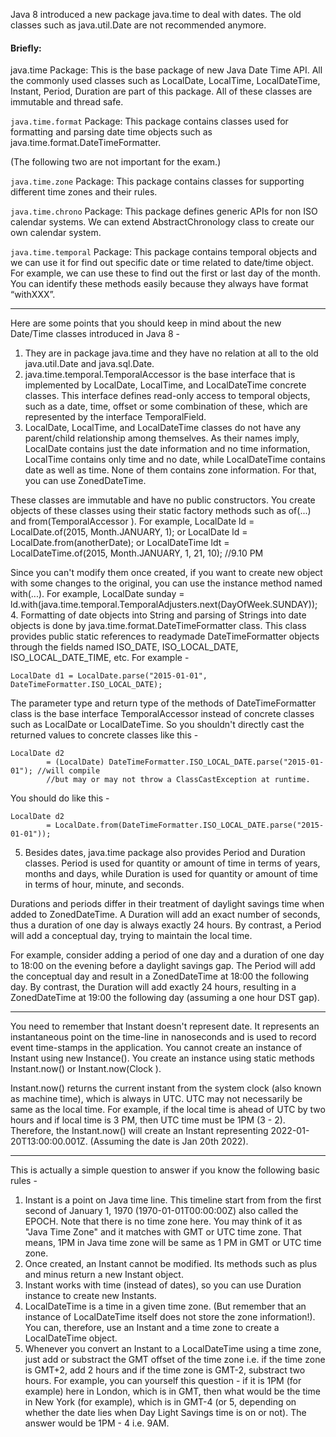 Java 8 introduced a new package java.time to deal with dates. The old classes such as java.util.Date are not recommended anymore.

#### Briefly:
java.time Package: This is the base package of new Java Date Time API. All the commonly used classes such as LocalDate, LocalTime, LocalDateTime, Instant, Period, Duration are part of this package. All of these classes are immutable and thread safe.

`java.time.format` Package: This package contains classes used for formatting and parsing date time objects such as java.time.format.DateTimeFormatter.

(The following two are not important for the exam.)

`java.time.zone` Package: This package contains classes for supporting different time zones and their rules.

`java.time.chrono` Package: This package defines generic APIs for non ISO calendar systems. We can extend AbstractChronology class to create our own calendar system.

`java.time.temporal` Package: This package contains temporal objects and we can use it for find out specific date or time related to date/time object. For example, we can use these to find out the first or last day of the month. You can identify these methods easily because they always have format “withXXX”.

-----------------------------------------------------------------------------

Here are some points that you should keep in mind about the new Date/Time classes introduced in Java 8 -

1. They are in package java.time and they have no relation at all to the old java.util.Date and java.sql.Date.  
2. java.time.temporal.TemporalAccessor is the base interface that is implemented by LocalDate, LocalTime, and LocalDateTime concrete classes. This interface defines read-only access to temporal objects, such as a date, time, offset or some combination of these, which are represented by the interface TemporalField. 
3. LocalDate, LocalTime, and LocalDateTime classes do not have any parent/child relationship among themselves. As their names imply, LocalDate contains just the date information and no time information, LocalTime contains only time and no date, while LocalDateTime contains date as well as time. None of them contains zone information. For that, you can use ZonedDateTime.  

These classes are immutable and have no public constructors. You create objects of these classes using their static factory methods such as of(...) and from(TemporalAccessor ).  For example, LocalDate ld = LocalDate.of(2015, Month.JANUARY, 1); or LocalDate ld = LocalDate.from(anotherDate); or LocalDateTime ldt = LocalDateTime.of(2015, Month.JANUARY, 1, 21, 10); //9.10 PM  

Since you can't modify them once created, if you want to create new object with some changes to the original, you can use the instance method named with(...). For example, LocalDate sunday = ld.with(java.time.temporal.TemporalAdjusters.next(DayOfWeek.SUNDAY));  
4. Formatting of date objects into String and parsing of Strings into date objects is done by java.time.format.DateTimeFormatter class. This class provides public static references to readymade DateTimeFormatter objects through the fields named ISO_DATE, ISO_LOCAL_DATE, ISO_LOCAL_DATE_TIME, etc.  For example -
```
LocalDate d1 = LocalDate.parse("2015-01-01", DateTimeFormatter.ISO_LOCAL_DATE);
```
The parameter type and return type of the methods of DateTimeFormatter class is the base interface TemporalAccessor instead of concrete classes such as LocalDate or LocalDateTime. So you shouldn't directly cast the returned values to concrete classes like this -
```
LocalDate d2
        = (LocalDate) DateTimeFormatter.ISO_LOCAL_DATE.parse("2015-01-01"); //will compile    
        //but may or may not throw a ClassCastException at runtime.
```
You should do like this -
```
LocalDate d2
        = LocalDate.from(DateTimeFormatter.ISO_LOCAL_DATE.parse("2015-01-01"));
```
5. Besides dates, java.time package also provides Period and Duration classes. Period is used for quantity or amount of time in terms of years, months and days, while Duration is used for quantity or amount of time in terms of hour, minute, and seconds.

Durations and periods differ in their treatment of daylight savings time when added to ZonedDateTime. A Duration will add an exact number of seconds, thus a duration of one day is always exactly 24 hours. By contrast, a Period will add a conceptual day, trying to maintain the local time.

For example, consider adding a period of one day and a duration of one day to 18:00 on the evening before a daylight savings gap. The Period will add the conceptual day and result in a ZonedDateTime at 18:00 the following day. By contrast, the Duration will add exactly 24 hours, resulting in a ZonedDateTime at 19:00 the following day (assuming a one hour DST gap).

--------------------------------------------------------------------------------
You need to remember that Instant doesn't represent date. It represents an instantaneous point on the time-line in nanoseconds and is used to record event time-stamps in the application. You cannot create an instance of Instant using new Instance(). You create an instance using static methods Instant.now() or Instant.now(Clock ).

Instant.now() returns the current instant from the system clock (also known as machine time), which is always in UTC. UTC may not necessarily be same as the local time. For example, if the local time is ahead of UTC by two hours and if local time is 3 PM, then UTC time must be 1PM (3 - 2). Therefore, the Instant.now() will create an Instant representing 2022-01-20T13:00:00.001Z. (Assuming the date is Jan 20th 2022).

-----------------------------------------------------------------------------------
This is actually a simple question to answer if you know the following basic rules -
1. Instant  is a point on Java time line. This timeline start from  from the first second of January 1, 1970 (1970-01-01T00:00:00Z) also called the EPOCH. Note that there is no time zone here. You may think of it as "Java Time Zone" and it matches with GMT or UTC time zone. That means, 1PM in Java time zone will be same as 1 PM in GMT or UTC time zone.
2. Once created, an Instant cannot be modified. Its methods such as plus and minus return a new Instant object.
3. Instant works with time (instead of dates), so you can use Duration instance to create new Instants.
4. LocalDateTime is a time in a given time zone. (But remember that an instance of LocalDateTime itself does not store the zone information!). You can, therefore, use an Instant and a time zone to create a LocalDateTime object.
5. Whenever you convert an Instant to a LocalDateTime using a time zone, just add or substract the GMT offset of the time zone i.e. if the time zone is GMT+2, add 2 hours and if the time zone is GMT-2, substract two hours. For example, you can yourself this question - if it is 1PM (for example) here in London, which is in GMT, then what would be the time in New York (for example), which is in GMT-4 (or 5, depending on whether the date lies when Day Light Savings time is on or not). The answer would be 1PM - 4 i.e. 9AM. 

